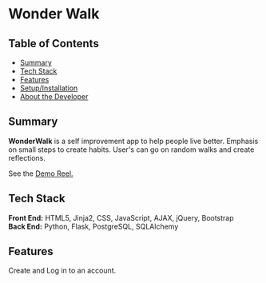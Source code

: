 # Wonder Walk

## Table of Contents

* [Summary](#summary)
* [Tech Stack](#tech-stack)
* [Features](#features)
* [Setup/Installation](#setup)
* [About the Developer](#developer)

## <a name="summary"></a>Summary
**WonderWalk** is a self improvement app to help people live better. Emphasis on small steps to create habits. User's can go on random walks and create reflections.

See the <a href="https://www.youtube.com/watch?v=nHU7M8jQVxk">Demo Reel.</a>

## <a name="tech-stack"></a>Tech Stack
__Front End:__ HTML5, Jinja2, CSS, JavaScript, AJAX, jQuery, Bootstrap<br/>
__Back End:__ Python, Flask, PostgreSQL, SQLAlchemy <br/>

## <a name="features"></a>Features

Create and Log in to an account.